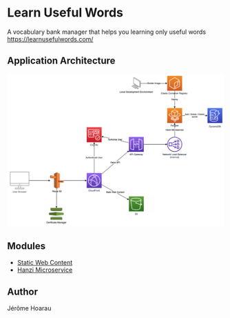 # Learn Useful Words
A vocabulary bank manager that helps you learning only useful words <br />
https://learnusefulwords.com/

## Application Architecture
![application_architecture](/misc/application_architecture.png)

## Modules
* [Static Web Content](https://github.com/Jayrome974/hanzi_ui)
* [Hanzi Microservice](https://github.com/Jayrome974/hanzi_springmvc)

## Author
Jérôme Hoarau
